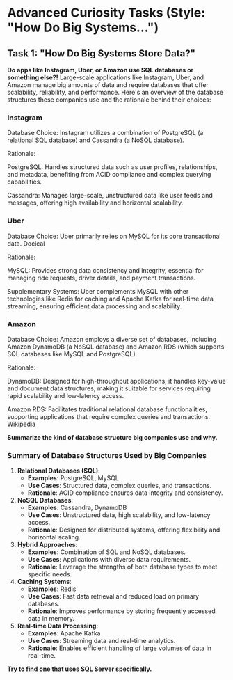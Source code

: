 # Advanced Curiosity Tasks (Style: "How Do Big Systems...")
## Task 1: "How Do Big Systems Store Data?" 
**Do apps like Instagram, Uber, or Amazon use SQL databases or something else?!**
Large-scale applications like Instagram, Uber, and Amazon manage big amounts of data and require databases that offer scalability, reliability, and performance. 
Here's an overview of the database structures these companies use and the rationale behind their choices:
### Instagram
Database Choice: Instagram utilizes a combination of PostgreSQL (a relational SQL database) and Cassandra (a NoSQL database).

Rationale:

PostgreSQL: Handles structured data such as user profiles, relationships, and metadata, benefiting from ACID compliance and complex querying capabilities.

Cassandra: Manages large-scale, unstructured data like user feeds and messages, offering high availability and horizontal scalability.

### Uber
Database Choice: Uber primarily relies on MySQL for its core transactional data. 
Docical

Rationale:

MySQL: Provides strong data consistency and integrity, essential for managing ride requests, driver details, and payment transactions.

Supplementary Systems: Uber complements MySQL with other technologies like Redis for caching and Apache Kafka for real-time data streaming, ensuring efficient data processing and scalability.

### Amazon
Database Choice: Amazon employs a diverse set of databases, including Amazon DynamoDB (a NoSQL database) and Amazon RDS (which supports SQL databases like MySQL and PostgreSQL).

Rationale:

DynamoDB: Designed for high-throughput applications, it handles key-value and document data structures, making it suitable for services requiring rapid scalability and low-latency access.

Amazon RDS: Facilitates traditional relational database functionalities, supporting applications that require complex queries and transactions.
Wikipedia

**Summarize the kind of database structure big companies use and why.**
### Summary of Database Structures Used by Big Companies
1. **Relational Databases (SQL)**:
   - **Examples**: PostgreSQL, MySQL
   - **Use Cases**: Structured data, complex queries, and transactions.
   - **Rationale**: ACID compliance ensures data integrity and consistency.
2. **NoSQL Databases**:
   - **Examples**: Cassandra, DynamoDB
   - **Use Cases**: Unstructured data, high scalability, and low-latency access.
   - **Rationale**: Designed for distributed systems, offering flexibility and horizontal scaling.
3. **Hybrid Approaches**:
   - **Examples**: Combination of SQL and NoSQL databases.
   - **Use Cases**: Applications with diverse data requirements.
   - **Rationale**: Leverage the strengths of both database types to meet specific needs.
4. **Caching Systems**:
   - **Examples**: Redis
   - **Use Cases**: Fast data retrieval and reduced load on primary databases.
   - **Rationale**: Improves performance by storing frequently accessed data in memory.
5. **Real-time Data Processing**:
   - **Examples**: Apache Kafka
   - **Use Cases**: Streaming data and real-time analytics.
   - **Rationale**: Enables efficient handling of large volumes of data in real-time.
	
**Try to find one that uses SQL Server specifically.**



